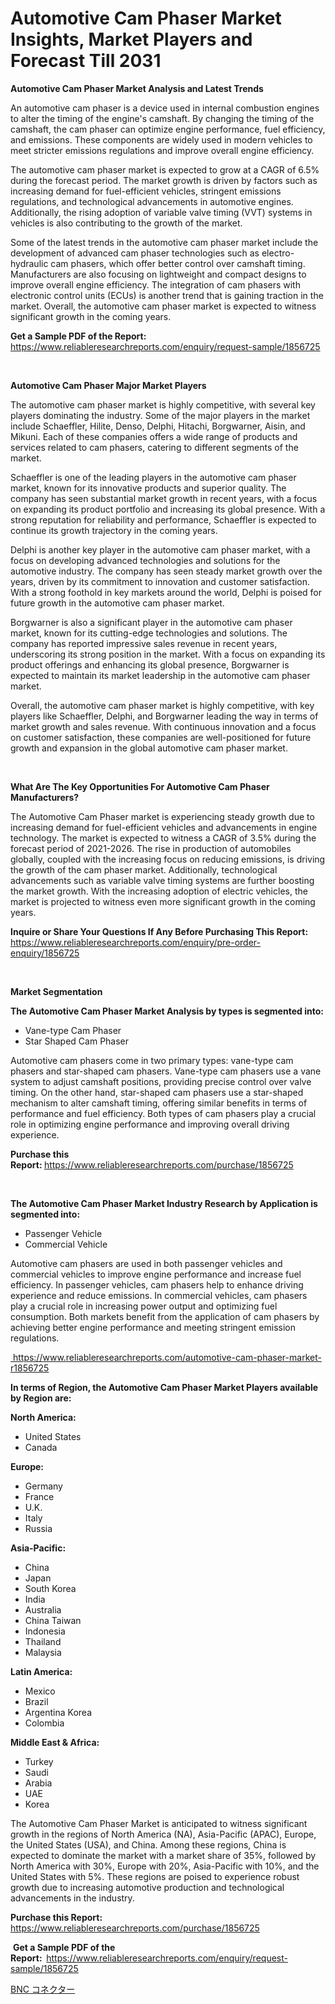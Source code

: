 <p><h1>Automotive Cam Phaser Market Insights, Market Players and Forecast Till 2031</h1></p><p><strong>Automotive Cam Phaser Market Analysis and Latest Trends</strong></p>
<p><p>An automotive cam phaser is a device used in internal combustion engines to alter the timing of the engine's camshaft. By changing the timing of the camshaft, the cam phaser can optimize engine performance, fuel efficiency, and emissions. These components are widely used in modern vehicles to meet stricter emissions regulations and improve overall engine efficiency.</p><p>The automotive cam phaser market is expected to grow at a CAGR of 6.5% during the forecast period. The market growth is driven by factors such as increasing demand for fuel-efficient vehicles, stringent emissions regulations, and technological advancements in automotive engines. Additionally, the rising adoption of variable valve timing (VVT) systems in vehicles is also contributing to the growth of the market.</p><p>Some of the latest trends in the automotive cam phaser market include the development of advanced cam phaser technologies such as electro-hydraulic cam phasers, which offer better control over camshaft timing. Manufacturers are also focusing on lightweight and compact designs to improve overall engine efficiency. The integration of cam phasers with electronic control units (ECUs) is another trend that is gaining traction in the market. Overall, the automotive cam phaser market is expected to witness significant growth in the coming years.</p></p>
<p><strong>Get a Sample PDF of the Report:&nbsp;</strong> <a href="https://www.reliableresearchreports.com/enquiry/request-sample/1856725">https://www.reliableresearchreports.com/enquiry/request-sample/1856725</a></p>
<p>&nbsp;</p>
<p><strong>Automotive Cam Phaser Major Market Players</strong></p>
<p><p>The automotive cam phaser market is highly competitive, with several key players dominating the industry. Some of the major players in the market include Schaeffler, Hilite, Denso, Delphi, Hitachi, Borgwarner, Aisin, and Mikuni. Each of these companies offers a wide range of products and services related to cam phasers, catering to different segments of the market.</p><p>Schaeffler is one of the leading players in the automotive cam phaser market, known for its innovative products and superior quality. The company has seen substantial market growth in recent years, with a focus on expanding its product portfolio and increasing its global presence. With a strong reputation for reliability and performance, Schaeffler is expected to continue its growth trajectory in the coming years.</p><p>Delphi is another key player in the automotive cam phaser market, with a focus on developing advanced technologies and solutions for the automotive industry. The company has seen steady market growth over the years, driven by its commitment to innovation and customer satisfaction. With a strong foothold in key markets around the world, Delphi is poised for future growth in the automotive cam phaser market.</p><p>Borgwarner is also a significant player in the automotive cam phaser market, known for its cutting-edge technologies and solutions. The company has reported impressive sales revenue in recent years, underscoring its strong position in the market. With a focus on expanding its product offerings and enhancing its global presence, Borgwarner is expected to maintain its market leadership in the automotive cam phaser market.</p><p>Overall, the automotive cam phaser market is highly competitive, with key players like Schaeffler, Delphi, and Borgwarner leading the way in terms of market growth and sales revenue. With continuous innovation and a focus on customer satisfaction, these companies are well-positioned for future growth and expansion in the global automotive cam phaser market.</p></p>
<p>&nbsp;</p>
<p><strong>What Are The Key Opportunities For Automotive Cam Phaser Manufacturers?</strong></p>
<p><p>The Automotive Cam Phaser market is experiencing steady growth due to increasing demand for fuel-efficient vehicles and advancements in engine technology. The market is expected to witness a CAGR of 3.5% during the forecast period of 2021-2026. The rise in production of automobiles globally, coupled with the increasing focus on reducing emissions, is driving the growth of the cam phaser market. Additionally, technological advancements such as variable valve timing systems are further boosting the market growth. With the increasing adoption of electric vehicles, the market is projected to witness even more significant growth in the coming years.</p></p>
<p><strong>Inquire or Share Your Questions If Any Before Purchasing This Report:</strong> <a href="https://www.reliableresearchreports.com/enquiry/pre-order-enquiry/1856725">https://www.reliableresearchreports.com/enquiry/pre-order-enquiry/1856725</a></p>
<p>&nbsp;</p>
<p><strong>Market Segmentation</strong></p>
<p><strong>The Automotive Cam Phaser Market Analysis by types is segmented into:</strong></p>
<p><ul><li>Vane-type Cam Phaser</li><li>Star Shaped Cam Phaser</li></ul></p>
<p><p>Automotive cam phasers come in two primary types: vane-type cam phasers and star-shaped cam phasers. Vane-type cam phasers use a vane system to adjust camshaft positions, providing precise control over valve timing. On the other hand, star-shaped cam phasers use a star-shaped mechanism to alter camshaft timing, offering similar benefits in terms of performance and fuel efficiency. Both types of cam phasers play a crucial role in optimizing engine performance and improving overall driving experience.</p></p>
<p><strong>Purchase this Report:&nbsp;</strong><a href="https://www.reliableresearchreports.com/purchase/1856725">https://www.reliableresearchreports.com/purchase/1856725</a></p>
<p>&nbsp;</p>
<p><strong>The Automotive Cam Phaser Market Industry Research by Application is segmented into:</strong></p>
<p><ul><li>Passenger Vehicle</li><li>Commercial Vehicle</li></ul></p>
<p><p>Automotive cam phasers are used in both passenger vehicles and commercial vehicles to improve engine performance and increase fuel efficiency. In passenger vehicles, cam phasers help to enhance driving experience and reduce emissions. In commercial vehicles, cam phasers play a crucial role in increasing power output and optimizing fuel consumption. Both markets benefit from the application of cam phasers by achieving better engine performance and meeting stringent emission regulations.</p></p>
<p><a href="https://www.reliableresearchreports.com/automotive-cam-phaser-market-r1856725">&nbsp;https://www.reliableresearchreports.com/automotive-cam-phaser-market-r1856725</a></p>
<p><strong>In terms of Region, the Automotive Cam Phaser Market Players available by Region are:</strong></p>
<p>
    <p> <strong> North America: </strong>
        <ul>
            <li>United States</li>
            <li>Canada</li>
        </ul>
        </p> 
    <p> <strong> Europe: </strong>
        <ul>
            <li>Germany</li>
            <li>France</li>
            <li>U.K.</li>
            <li>Italy</li>
            <li>Russia</li>
        </ul>
        </p> 
    <p> <strong> Asia-Pacific: </strong>
        <ul>
            <li>China</li>
            <li>Japan</li>
            <li>South Korea</li>
            <li>India</li>
            <li>Australia</li>
            <li>China Taiwan</li>
            <li>Indonesia</li>
            <li>Thailand</li>
            <li>Malaysia</li>
        </ul>
        </p> 
    <p> <strong> Latin America: </strong>
        <ul>
            <li>Mexico</li>
            <li>Brazil</li>
            <li>Argentina Korea</li>
            <li>Colombia</li>
        </ul>
        </p> 
    <p> <strong> Middle East & Africa: </strong>
        <ul>
            <li>Turkey</li>
            <li>Saudi</li>
            <li>Arabia</li>
            <li>UAE</li>
            <li>Korea</li>
        </ul>
    </p>
    </p>
<p><p>The Automotive Cam Phaser Market is anticipated to witness significant growth in the regions of North America (NA), Asia-Pacific (APAC), Europe, the United States (USA), and China. Among these regions, China is expected to dominate the market with a market share of 35%, followed by North America with 30%, Europe with 20%, Asia-Pacific with 10%, and the United States with 5%. These regions are poised to experience robust growth due to increasing automotive production and technological advancements in the industry.</p></p>
<p><strong>Purchase this Report: </strong><a href="https://www.reliableresearchreports.com/purchase/1856725">https://www.reliableresearchreports.com/purchase/1856725</a></p>
<p>&nbsp;<strong>Get a Sample PDF of the Report:&nbsp;&nbsp;</strong><a href="https://www.reliableresearchreports.com/enquiry/request-sample/1856725">https://www.reliableresearchreports.com/enquiry/request-sample/1856725</a></p>
<p><strong></strong></p>
<p><p><a href="https://github.com/jkjreqjscoxx7/Market-Research-Report-List-2/blob/main/2415026124347.md">BNC コネクター</a></p></p>